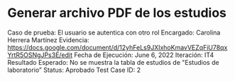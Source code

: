 # Generar archivo PDF de los estudios

Caso de prueba: El usuario se autentica con otro rol
Encargado: Carolina Herrera Martínez
Evidencia: https://docs.google.com/document/d/12yhFeLs9JXIxhoKmavVEZqFiU78qxYrtR5OSNgJPs3E/edit
Fecha de Ejecución: June 6, 2022
Iteración: IT4
Resultado Esperado: No se muestra la tabla de estudios de "Estudios de laboratorio”
Status: Aprobado
Test Case ID: 2